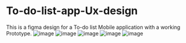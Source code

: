 # To-do-list-app-Ux-design
This is a figma design for a To-do list Mobile application with a working Prototype.
![image](https://github.com/tsanbumozhy/To-do-list-app-Ux-design/assets/103806305/e904dc37-8056-44ca-96a9-6dd3346170d3)
![image](https://github.com/tsanbumozhy/To-do-list-app-Ux-design/assets/103806305/8c76fee6-bb65-491b-866c-ecaaad7ab2c3)
![image](https://github.com/tsanbumozhy/To-do-list-app-Ux-design/assets/103806305/1d33e484-13db-4938-960c-928e249b24ad)
![image](https://github.com/tsanbumozhy/To-do-list-app-Ux-design/assets/103806305/4c18e161-b557-4a1a-a430-d5b199917e50)  ![image](https://github.com/tsanbumozhy/To-do-list-app-Ux-design/assets/103806305/d445e485-0b61-4942-b35d-a0f6d50e32af)

